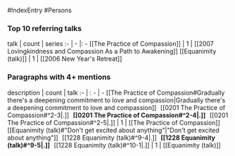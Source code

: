 #IndexEntry #Persons

### Top 10 referring talks
talk | count | series
:- | - |: -
[[The Practice of Compassion]] | 1 | [[2007 Lovingkindness and Compassion As a Path to Awakening]]
[[Equanimity (talk)]] | 1 | [[2006 New Year's Retreat]]

### Paragraphs with 4+ mentions
description | count | talk
:- | : - | -
[[The Practice of Compassion#Gradually there's a deepening commitment to love and compassion\|Gradually there's a deepening commitment to love and compassion]] &nbsp;&nbsp;[[0201 The Practice of Compassion#^2-3\|.]] &nbsp; **[[0201 The Practice of Compassion#^2-4\|.]]** &nbsp; [[0201 The Practice of Compassion#^2-5\|.]] | 1 | [[The Practice of Compassion]]
[[Equanimity (talk)#"Don't get excited about anything"\|"Don't get excited about anything"]] &nbsp;&nbsp;[[1228 Equanimity (talk)#^9-4\|.]] &nbsp; **[[1228 Equanimity (talk)#^9-5\|.]]** &nbsp; [[1228 Equanimity (talk)#^10-1\|.]] | 1 | [[Equanimity (talk)]]

